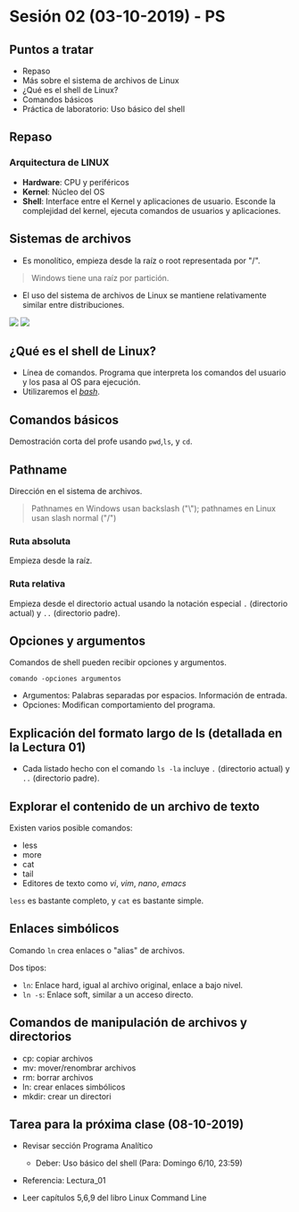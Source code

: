 # Sesión 02 (03-10-2019) - PS

## Puntos a tratar

* Repaso
* Más sobre el sistema de archivos de Linux
* ¿Qué es el shell de Linux?
* Comandos básicos
* Práctica de laboratorio: Uso básico del shell


## Repaso
### Arquitectura de LINUX

* **Hardware**: CPU y periféricos
* **Kernel**: Núcleo del OS
* **Shell**: Interface entre el Kernel y aplicaciones de usuario. Esconde la
complejidad del kernel, ejecuta comandos de usuarios y aplicaciones.

## Sistemas de archivos
* Es monolítico, empieza desde la raíz o root representada por "/".
> Windows tiene una raíz por partición.

* El uso del sistema de archivos de Linux se mantiene relativamente similar
entre distribuciones.

![](https://i.imgur.com/4l306vL.png)
![](https://i.imgur.com/PoZqdDj.png)

## ¿Qué es el shell de Linux?

* Línea de comandos. Programa que interpreta los comandos del usuario y los
pasa al OS para ejecución.
* Utilizaremos el [*bash*](https://es.wikipedia.org/wiki/Bash).

## Comandos básicos
Demostración corta del profe usando
`pwd`,`ls`, y `cd`.

## Pathname
Dirección en el sistema de archivos.
> Pathnames en Windows usan backslash ("\\"); pathnames en Linux usan slash
normal ("/")

### Ruta absoluta
Empieza desde la raíz.

### Ruta relativa
Empieza desde el directorio actual usando la notación especial `.` (directorio actual) y `..` (directorio padre).

## Opciones y argumentos
Comandos de shell pueden recibir opciones y argumentos.

`comando -opciones argumentos`

* Argumentos: Palabras separadas por espacios. Información de entrada.
* Opciones: Modifican comportamiento del programa.

## Explicación del formato largo de ls (detallada en la Lectura 01)
* Cada listado hecho con el comando `ls -la` incluye `.` (directorio actual) y `..` (directorio padre).

## Explorar el contenido de un archivo de texto
Existen varios posible comandos:
* less
* more
* cat
* tail
* Editores de texto como *vi*, *vim*, *nano*, *emacs*

`less` es bastante completo, y `cat` es bastante simple.

## Enlaces simbólicos
Comando `ln` crea enlaces o "alias" de archivos.

Dos tipos:
* `ln`: Enlace hard, igual al archivo original, enlace a bajo nivel.
* `ln -s`: Enlace soft, similar a un acceso directo.

## Comandos de manipulación de archivos y directorios
* cp: copiar archivos
* mv: mover/renombrar archivos
* rm: borrar archivos
* ln: crear enlaces simbólicos
* mkdir: crear un directori

## Tarea para la próxima clase (08-10-2019)
* Revisar sección Programa Analítico
  * Deber: Uso básico del shell (Para: Domingo 6/10, 23:59)
* Referencia: Lectura_01

* Leer capítulos 5,6,9 del libro Linux Command Line
